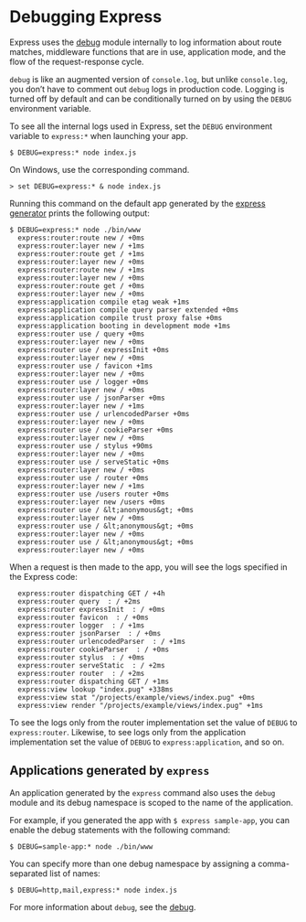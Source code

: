 Debugging Express
=================

Express uses the [debug](https://www.npmjs.com/package/debug) module internally to log information about route matches, middleware functions that are in use, application mode, and the flow of the request-response cycle.

`debug` is like an augmented version of `console.log`, but unlike `console.log`, you don’t have to comment out `debug` logs in production code. Logging is turned off by default and can be conditionally turned on by using the `DEBUG` environment variable.

To see all the internal logs used in Express, set the `DEBUG` environment variable to `express:*` when launching your app.

    $ DEBUG=express:* node index.js
    

On Windows, use the corresponding command.

    > set DEBUG=express:* & node index.js
    

Running this command on the default app generated by the [express generator](/en/starter/generator.html) prints the following output:

    $ DEBUG=express:* node ./bin/www
      express:router:route new / +0ms
      express:router:layer new / +1ms
      express:router:route get / +1ms
      express:router:layer new / +0ms
      express:router:route new / +1ms
      express:router:layer new / +0ms
      express:router:route get / +0ms
      express:router:layer new / +0ms
      express:application compile etag weak +1ms
      express:application compile query parser extended +0ms
      express:application compile trust proxy false +0ms
      express:application booting in development mode +1ms
      express:router use / query +0ms
      express:router:layer new / +0ms
      express:router use / expressInit +0ms
      express:router:layer new / +0ms
      express:router use / favicon +1ms
      express:router:layer new / +0ms
      express:router use / logger +0ms
      express:router:layer new / +0ms
      express:router use / jsonParser +0ms
      express:router:layer new / +1ms
      express:router use / urlencodedParser +0ms
      express:router:layer new / +0ms
      express:router use / cookieParser +0ms
      express:router:layer new / +0ms
      express:router use / stylus +90ms
      express:router:layer new / +0ms
      express:router use / serveStatic +0ms
      express:router:layer new / +0ms
      express:router use / router +0ms
      express:router:layer new / +1ms
      express:router use /users router +0ms
      express:router:layer new /users +0ms
      express:router use / &lt;anonymous&gt; +0ms
      express:router:layer new / +0ms
      express:router use / &lt;anonymous&gt; +0ms
      express:router:layer new / +0ms
      express:router use / &lt;anonymous&gt; +0ms
      express:router:layer new / +0ms
    

When a request is then made to the app, you will see the logs specified in the Express code:

      express:router dispatching GET / +4h
      express:router query  : / +2ms
      express:router expressInit  : / +0ms
      express:router favicon  : / +0ms
      express:router logger  : / +1ms
      express:router jsonParser  : / +0ms
      express:router urlencodedParser  : / +1ms
      express:router cookieParser  : / +0ms
      express:router stylus  : / +0ms
      express:router serveStatic  : / +2ms
      express:router router  : / +2ms
      express:router dispatching GET / +1ms
      express:view lookup "index.pug" +338ms
      express:view stat "/projects/example/views/index.pug" +0ms
      express:view render "/projects/example/views/index.pug" +1ms
    

To see the logs only from the router implementation set the value of `DEBUG` to `express:router`. Likewise, to see logs only from the application implementation set the value of `DEBUG` to `express:application`, and so on.

Applications generated by `express`
-----------------------------------

An application generated by the `express` command also uses the `debug` module and its debug namespace is scoped to the name of the application.

For example, if you generated the app with `$ express sample-app`, you can enable the debug statements with the following command:

    $ DEBUG=sample-app:* node ./bin/www
    

You can specify more than one debug namespace by assigning a comma-separated list of names:

    $ DEBUG=http,mail,express:* node index.js
    

For more information about `debug`, see the [debug](https://www.npmjs.com/package/debug).